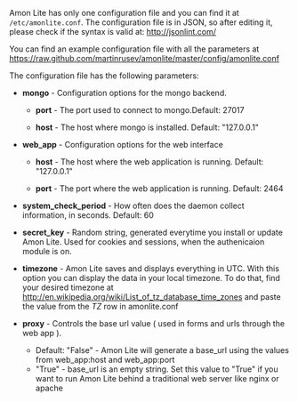 Amon Lite has only one configuration file and you can find it at <code>/etc/amonlite.conf</code>.
The configuration file is in JSON, so after editing it, please check if the syntax is valid at: 
<a href='http://jsonlint.com/'>http://jsonlint.com/</a>

You can find an example configuration file with all the parameters at
<a href='https://raw.github.com/martinrusev/amonlite/master/config/amonlite.conf'>https://raw.github.com/martinrusev/amonlite/master/config/amonlite.conf</a> 


The configuration file has the following parameters:

*  **mongo**  - Configuration options for the mongo backend.
		
	* **port** - The port used to connect to mongo.Default: 27017 

	* **host** - The host where mongo is installed. Default: "127.0.0.1"

* **web_app** - Configuration options for the web interface

	* **host** - The host where the web application is running. Default: "127.0.0.1"

	* **port** - The port where the web application is running. Default: 2464

* **system_check_period** - How often does the daemon collect information, in seconds. Default: 60


* **secret_key** - Random string, generated everytime you install or update Amon Lite. Used for cookies and sessions, when
the authenicaion module is on.

* **timezone** - Amon Lite saves and displays everything in UTC. With this option you can display the data in your local timezone. 
To do that, find your desired timezone at <a href='http://en.wikipedia.org/wiki/List_of_tz_database_time_zones'>
http://en.wikipedia.org/wiki/List_of_tz_database_time_zones</a> and paste the value from the *TZ* row in amonlite.conf


* **proxy** - Controls the base url value ( used in forms and urls through the web app ). 
	
	* Default: "False" - Amon Lite will generate a base_url using the values from web_app:host and web_app:port
	* "True" - base_url is an empty string. Set this value to "True" if you want to run Amon Lite behind a traditional web server like
	nginx or apache